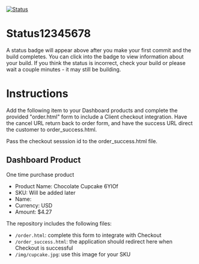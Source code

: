 [![Status](https://img.shields.io/badge/status-SUBMITTABLE%20COMMIT:%208f615dfa5b9090b4efeadd8f84b783bec88ecad2-brightgreen.svg)](https://github.com/raysaavedra-work/bakery_scaffold_0Bg76WQ9BTUceRjX/commit/8f615dfa5b9090b4efeadd8f84b783bec88ecad2)










# Status12345678

A status badge will appear above after you make your first commit and the build completes. You can click into the badge to view information about your build. If you think the status is incorrect, check your build or please wait a couple minutes - it may still be building.

# Instructions

Add the following item to your Dashboard products and complete the provided "order.html" form to include a Client checkout integration. Have the cancel URL return back to order form, and have the success URL direct the customer to order_success.html.

Pass the checkout sesssion id to the order_success.html file.

## Dashboard Product
One time purchase product
* Product Name: Chocolate Cupcake 6YIOf
* SKU: Will be added later
* Name: 
* Currency: USD
* Amount: $4.27

The repository includes the following files:
* `/order.html`: complete this form to integrate with Checkout
* `/order_success.html`: the application should redirect here when Checkout is successful
* `/img/cupcake.jpg`: use this image for your SKU
